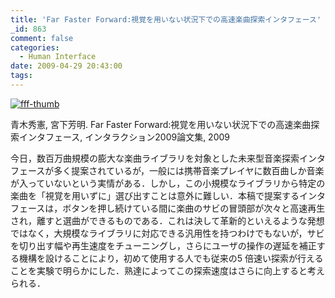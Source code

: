 ```yaml
---
title: 'Far Faster Forward:視覚を用いない状況下での高速楽曲探索インタフェース'
_id: 863
comment: false
categories:
  - Human Interface
date: 2009-04-29 20:43:00
tags:
---
```


[![fff-thumb](/wp-content/uploads/2015/04/fff-thumb.jpg)](/wp-content/uploads/2015/04/fff-thumb.jpg)

<!--more-->

青木秀憲, 宮下芳明. Far Faster Forward:視覚を用いない状況下での高速楽曲探索インタフェース, インタラクション2009論文集, 2009

今日，数百万曲規模の膨大な楽曲ライブラリを対象とした未来型音楽探索インタフェースが多く提案されているが，一般には携帯音楽プレイヤに数百曲しか音楽が入っていないという実情がある．しかし，この小規模なライブラリから特定の楽曲を「視覚を用いずに」選び出すことは意外に難しい．本稿で提案するインタフェースは，ボタンを押し続けている間に楽曲のサビの冒頭部が次々と高速再生され，離すと選曲ができるものである．これは決して革新的といえるような発想ではなく，大規模なライブラリに対応できる汎用性を持つわけでもないが，サビを切り出す幅や再生速度をチューニングし，さらにユーザの操作の遅延を補正する機構を設けることにより，初めて使用する人でも従来の5 倍速い探索が行えることを実験で明らかにした．熟達によってこの探索速度はさらに向上すると考えられる．
